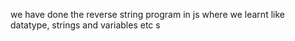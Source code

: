 we have done the reverse string program in js where we learnt like datatype, strings and variables etc s
